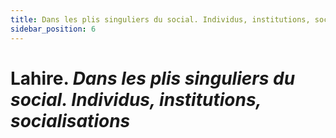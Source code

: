 ```yaml
---
title: Dans les plis singuliers du social. Individus, institutions, socialisations
sidebar_position: 6
---
```


# **Lahire**. _Dans les plis singuliers du social. Individus, institutions, socialisations_